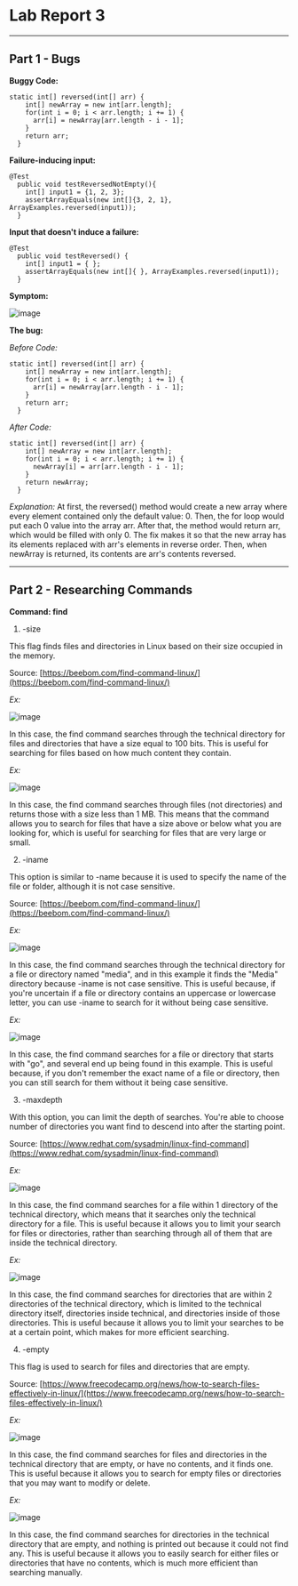 # Lab Report 3
---
## Part 1 - Bugs

**Buggy Code:**
```
static int[] reversed(int[] arr) {
    int[] newArray = new int[arr.length];
    for(int i = 0; i < arr.length; i += 1) {
      arr[i] = newArray[arr.length - i - 1];
    }
    return arr;
  }
```


**Failure-inducing input:**

```
@Test
  public void testReversedNotEmpty(){
    int[] input1 = {1, 2, 3};
    assertArrayEquals(new int[]{3, 2, 1}, ArrayExamples.reversed(input1));
  }
```

**Input that doesn't induce a failure:**
```
@Test
  public void testReversed() {
    int[] input1 = { };
    assertArrayEquals(new int[]{ }, ArrayExamples.reversed(input1));
  }
```

**Symptom:**

![image](https://github.com/howardhamilton1/cse15l-lab-reports/assets/141745300/2e79dddc-9585-48c7-8346-164c271d24e4)


**The bug:**

*Before Code:*
```
static int[] reversed(int[] arr) {
    int[] newArray = new int[arr.length];
    for(int i = 0; i < arr.length; i += 1) {
      arr[i] = newArray[arr.length - i - 1];
    }
    return arr;
  }
```
*After Code:*
```
static int[] reversed(int[] arr) {
    int[] newArray = new int[arr.length];
    for(int i = 0; i < arr.length; i += 1) {
      newArray[i] = arr[arr.length - i - 1];
    }
    return newArray;
  }
```

*Explanation:*
At first, the reversed() method would create a new array where every element contained only the default value: 0. Then, the for loop would put each 0 value into the array arr. After that, the method would return arr, which would be filled with only 0. The fix makes it so that the new array has its elements replaced with arr's elements in reverse order. Then, when newArray is returned, its contents are arr's contents reversed.

---

## Part 2 - Researching Commands
**Command: find**

1. -size

This flag finds files and directories in Linux based on their size occupied in the memory.

Source: [https://beebom.com/find-command-linux/](https://beebom.com/find-command-linux/)

*Ex:*

![image](https://github.com/howardhamilton1/cse15l-lab-reports/assets/141745300/c058a324-0e7f-4b05-94dc-b697b8b17ff3)


In this case, the find command searches through the technical directory for files and directories that have a size equal to 100 bits. This is useful for searching for files based on how much content they contain.

*Ex:*

![image](https://github.com/howardhamilton1/cse15l-lab-reports/assets/141745300/c7b438af-2083-4574-b1ea-11666c9868fc)

In this case, the find command searches through files (not directories) and returns those with a size less than 1 MB. This means that the command allows you to search for files that have a size above or below what you are looking for, which is useful for searching for files that are very large or small.

2. -iname

This option is similar to -name because it is used to specify the name of the file or folder, although it is not case sensitive.

Source: [https://beebom.com/find-command-linux/](https://beebom.com/find-command-linux/)

*Ex:*

![image](https://github.com/howardhamilton1/cse15l-lab-reports/assets/141745300/2bcf88ca-c28a-4a1c-95e0-926f818050d3)

In this case, the find command searches through the technical directory for a file or directory named "media", and in this example it finds the "Media" directory because -iname is not case sensitive. This is useful because, if you're uncertain if a file or directory contains an uppercase or lowercase letter, you can use -iname to search for it without being case sensitive.

*Ex:*

![image](https://github.com/howardhamilton1/cse15l-lab-reports/assets/141745300/8494fecc-7ec3-4bc1-8aec-b55583fddcb9)

In this case, the find command searches for a file or directory that starts with "go", and several end up being found in this example. This is useful because, if you don't remember the exact name of a file or directory, then you can still search for them without it being case sensitive.

3. -maxdepth

With this option, you can limit the depth of searches. You're able to choose number of directories you want find to descend into after the starting point.

Source: [https://www.redhat.com/sysadmin/linux-find-command](https://www.redhat.com/sysadmin/linux-find-command)

*Ex:*

![image](https://github.com/howardhamilton1/cse15l-lab-reports/assets/141745300/5adaa237-5dbc-49af-ad28-f207571b5b42)

In this case, the find command searches for a file within 1 directory of the technical directory, which means that it searches only the technical directory for a file. This is useful because it allows you to limit your search for files or directories, rather than searching through all of them that are inside the technical directory.

*Ex:*

![image](https://github.com/howardhamilton1/cse15l-lab-reports/assets/141745300/6d01e19e-ab51-4c78-8cd4-7fc16fbab04f)

In this case, the find command searches for directories that are within 2 directories of the technical directory, which is limited to the technical directory itself, directories inside technical, and directories inside of those directories. This is useful because it allows you to limit your searches to be at a certain point, which makes for more efficient searching.

4. -empty

This flag is used to search for files and directories that are empty.

Source: [https://www.freecodecamp.org/news/how-to-search-files-effectively-in-linux/](https://www.freecodecamp.org/news/how-to-search-files-effectively-in-linux/)

*Ex:*

![image](https://github.com/howardhamilton1/cse15l-lab-reports/assets/141745300/a19fbcde-3b71-4c58-85e8-0ccad215f84e)

In this case, the find command searches for files and directories in the technical directory that are empty, or have no contents, and it finds one. This is useful because it allows you to search for empty files or directories that you may want to modify or delete.

*Ex:*

![image](https://github.com/howardhamilton1/cse15l-lab-reports/assets/141745300/6a29b316-c777-44d8-a955-b1f39c438fdc)

In this case, the find command searches for directories in the technical directory that are empty, and nothing is printed out because it could not find any. This is useful because it allows you to easily search for either files or directories that have no contents, which is much more efficient than searching manually.
